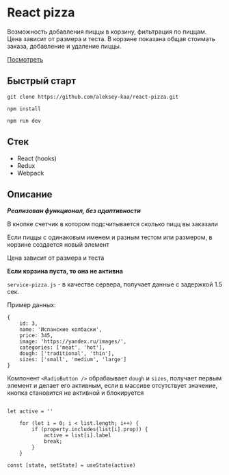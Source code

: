 # React pizza

Возможность добавления пиццы в корзину, фильтрация по пиццам. Цена зависит от размера и теста. В корзине показана общая стоимать заказа, добавление и удаление пиццы.

[Посмотреть](https://aleksey-kaa.github.io/react-pizza/)
## Быстрый старт 

`git clone https://github.com/aleksey-kaa/react-pizza.git`

`npm install`

`npm run dev`


## Стек 

- React (hooks)
- Redux
- Webpack

## Описание 
***Реализован функционал, без адаптивности***

В кнопке  счетчик в котором подсчитывается сколько пицц вы заказали 

Если пиццы с одинаковым именем и разным тестом или размером, в корзине создается новый элемент

Цена зависит от размера и теста

**Если корзина пуста, то она не активна** 

`service-pizza.js` - в качестве сервера, получает данные с задержкой 1.5 сек.

Пример данных:
```
{
    id: 3,
    name: 'Испанские колбаски',
    price: 345,
    image: 'https://yandex.ru/images/',
    categories: ['meat', 'hot'],
    dough: ['traditional', 'thin'],
    sizes: ['small', 'medium', 'large']
}
```
Компонент `<RadioButton />`  обрабаывает `dough` и `sizes`, получает первым элемент и делает его активным, если в массиве отсутствует значение, кнопка становится не активной и блокируется
```

let active = ''

    for (let i = 0; i < list.length; i++) {
        if (property.includes(list[i].prop)) {
            active = list[i].label
            break;
        }
    }

const [state, setState] = useState(active)

 ```
